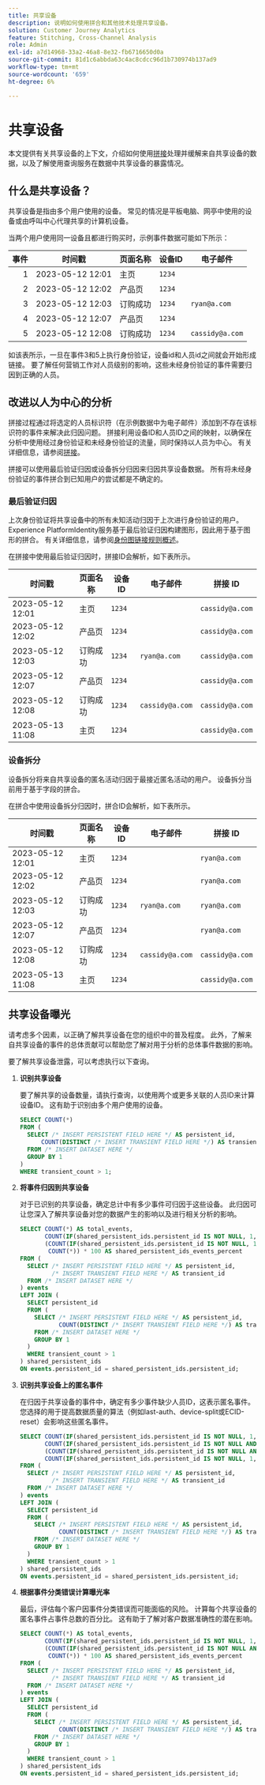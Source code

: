 ```yaml
---
title: 共享设备
description: 说明如何使用拼合和其他技术处理共享设备。
solution: Customer Journey Analytics
feature: Stitching, Cross-Channel Analysis
role: Admin
exl-id: a7d14968-33a2-46a8-8e32-fb6716650d0a
source-git-commit: 81d1c6abbda63c4ac8cdcc96d1b730974b137ad9
workflow-type: tm+mt
source-wordcount: '659'
ht-degree: 6%

---
```


# 共享设备

本文提供有关共享设备的上下文，介绍如何使用[拼接](/help/stitching/overview.md)处理并缓解来自共享设备的数据，以及了解使用查询服务在数据中共享设备的暴露情况。

## 什么是共享设备？

共享设备是指由多个用户使用的设备。 常见的情况是平板电脑、网亭中使用的设备或由呼叫中心代理共享的计算机设备。

当两个用户使用同一设备且都进行购买时，示例事件数据可能如下所示：

| 事件 | 时间戳 | 页面名称 | 设备ID | 电子邮件 |
|--:|---|---|---|---|
| 1 | 2023-05-12 12:01 | 主页 | `1234` | |
| 2 | 2023-05-12 12:02 | 产品页 | `1234` | |
| 3 | 2023-05-12 12:03 | 订购成功 | `1234` | `ryan@a.com` |
| 4 | 2023-05-12 12:07 | 产品页 | `1234` | |
| 5 | 2023-05-12 12:08 | 订购成功 | `1234` | `cassidy@a.com` |

如该表所示，一旦在事件3和5上执行身份验证，设备id和人员id之间就会开始形成链接。 要了解任何营销工作对人员级别的影响，这些未经身份验证的事件需要归因到正确的人员。

<!--
The order success (purchase) events assign the data accurately to the correct email. How this assignment impacts your analysis depends on how you perform analysis:

- Device centric approach: analysis performed using the Device ID. With this approach, both authenticated and unauthenticated data are included in analysis. However, this approach does not allow for a more person based analysis. 
- Person centric approach: analysis performed using the email address or other person identifier. With this approach, only authenticated events are included in the analysis. This approach doesn't provide a complete picture of the customer journey, including acquisition

-->

## 改进以人为中心的分析

拼接过程通过将选定的人员标识符（在示例数据中为电子邮件）添加到不存在该标识符的事件来解决此归因问题。 拼接利用设备ID和人员ID之间的映射，以确保在分析中使用经过身份验证和未经身份验证的流量，同时保持以人员为中心。 有关详细信息，请参阅[拼接](/help/stitching/overview.md)。

拼接可以使用最后验证归因或设备拆分归因来归因共享设备数据。 所有将未经身份验证的事件拼合到已知用户的尝试都是不确定的。


### 最后验证归因

上次身份验证将共享设备中的所有未知活动归因于上次进行身份验证的用户。 Experience PlatformIdentity服务基于最后验证归因构建图形，因此用于基于图形的拼合。 有关详细信息，请参阅[身份图链接规则概述](https://experienceleague.adobe.com/en/docs/experience-platform/identity/features/identity-graph-linking-rules/overview)。

在拼接中使用最后验证归因时，拼接ID会解析，如下表所示。

| 时间戳 | 页面名称 | 设备ID | 电子邮件 | 拼接 ID |
|---|---|---|---|---|
| 2023-05-12 12:01 | 主页 | `1234` | | `cassidy@a.com` |
| 2023-05-12 12:02 | 产品页 | `1234` | | `cassidy@a.com` |
| 2023-05-12 12:03 | 订购成功 | `1234` | `ryan@a.com` | `cassidy@a.com` |
| 2023-05-12 12:07 | 产品页 | `1234` | | `cassidy@a.com` |
| 2023-05-12 12:08 | 订购成功 | `1234` | `cassidy@a.com` | `cassidy@a.com` |
| 2023-05-13 11:08 | 主页 | `1234` | | `cassidy@a.com` |


### 设备拆分

设备拆分将来自共享设备的匿名活动归因于最接近匿名活动的用户。 设备拆分当前用于基于字段的拼合。

在拼合中使用设备拆分归因时，拼合ID会解析，如下表所示。

| 时间戳 | 页面名称 | 设备ID | 电子邮件 | 拼接 ID |
|---|---|---|---|---|
| 2023-05-12 12:01 | 主页 | `1234` | | `ryan@a.com` |
| 2023-05-12 12:02 | 产品页 | `1234` | | `ryan@a.com` |
| 2023-05-12 12:03 | 订购成功 | `1234` | `ryan@a.com` | `ryan@a.com` |
| 2023-05-12 12:07 | 产品页 | `1234` | | `ryan@a.com` |
| 2023-05-12 12:08 | 订购成功 | `1234` | `cassidy@a.com` | `cassidy@a.com` |
| 2023-05-13 11:08 | 主页 | `1234` | | `cassidy@a.com` |


<!--

### ECID reset 

As the name implies, ECID reset implements functionality that resets the ECID on a predetermined trigger, in most cases a login or logout event. With this implementation, a single device gets a new ECID every time the predetermined trigger fires. Essentially, this reset forces the device to become a *new device* over and again from a data perspective. The ECID reset also helps to prevent shared devices from even showing up in the data. No additional algorithms are required, but you have the responsibility to implement the ECID reset signal as part of your Adobe data collection implementation.


When using ECID reset, Stitched IDs resolve as shown in the table below. 

| Timestamp | Page name | Device ID | Email | Stitched ID |
|---|---|---|---|---|
| 2023-05-12 12:01 | Home page | `1234` | | `ryan@a.com`| 
| 2023-05-12 12:02 | Product page  | `1234` | |`ryan@a.com` | 
| 2023-05-12 12:03 | Order success | `1234` | `ryan@a.com` | `ryan@a.com` |
| 2023-05-12 12:07 | Product page  | 5678  | | `cassidy@a.com` | 
| 2023-05-12 12:08 | Order success | 5678 |  `cassidy@a.com` | `cassidy@a.com` |
| 2023-05-13 11:08 | Home page | 5678 | | `cassidy@a.com` |

-->

## 共享设备曝光

请考虑多个因素，以正确了解共享设备在您的组织中的普及程度。 此外，了解来自共享设备的事件的总体贡献可以帮助您了解对用于分析的总体事件数据的影响。

要了解共享设备泄露，可以考虑执行以下查询。

1. **识别共享设备**

   要了解共享的设备数量，请执行查询，以使用两个或更多关联的人员ID来计算设备ID。 这有助于识别由多个用户使用的设备。

   ```sql
   SELECT COUNT(*)
   FROM (
     SELECT /* INSERT PERSISTENT FIELD HERE */ AS persistent_id,
         COUNT(DISTINCT /* INSERT TRANSIENT FIELD HERE */) AS transient_count
     FROM /* INSERT DATASET HERE */
     GROUP BY 1
   )
   WHERE transient_count > 1; 
   ```


2. **将事件归因到共享设备**

   对于已识别的共享设备，确定总计中有多少事件可归因于这些设备。 此归因可让您深入了解共享设备对您的数据产生的影响以及进行相关分析的影响。

   ```sql
   SELECT COUNT(*) AS total_events,
          COUNT(IF(shared_persistent_ids.persistent_id IS NOT NULL, 1, null)) shared_persistent_ids_events,
          (COUNT(IF(shared_persistent_ids.persistent_id IS NOT NULL, 1, null)) /
           COUNT(*)) * 100 AS shared_persistent_ids_events_percent
   FROM (
     SELECT /* INSERT PERSISTENT FIELD HERE */ AS persistent_id,
            /* INSERT TRANSIENT FIELD HERE */ AS transient_id
     FROM /* INSERT DATASET HERE */
   ) events
   LEFT JOIN (
     SELECT persistent_id
     FROM (
       SELECT /* INSERT PERSISTENT FIELD HERE */ AS persistent_id,
              COUNT(DISTINCT /* INSERT TRANSIENT FIELD HERE */) AS transient_count
       FROM /* INSERT DATASET HERE */
       GROUP BY 1
     )
     WHERE transient_count > 1
   ) shared_persistent_ids
   ON events.persistent_id = shared_persistent_ids.persistent_id; 
   ```

3. **识别共享设备上的匿名事件**

   在归因于共享设备的事件中，确定有多少事件缺少人员ID，这表示匿名事件。 您选择的用于提高数据质量的算法（例如last-auth、device-split或ECID-reset）会影响这些匿名事件。

   ```sql
   SELECT COUNT(IF(shared_persistent_ids.persistent_id IS NOT NULL, 1, null)) shared_persistent_ids_events,
          COUNT(IF(shared_persistent_ids.persistent_id IS NOT NULL AND events.transient_id IS NULL, 1, null)) shared_persistent_ids_anon_events,
          (COUNT(IF(shared_persistent_ids.persistent_id IS NOT NULL AND events.transient_id IS NULL, 1, null)) /
          COUNT(IF(shared_persistent_ids.persistent_id IS NOT NULL, 1, null))) * 100 AS shared_persistent_ids_anon_events_percent
   FROM (
     SELECT /* INSERT PERSISTENT FIELD HERE */ AS persistent_id,
            /* INSERT TRANSIENT FIELD HERE */ AS transient_id
     FROM /* INSERT DATASET HERE */ 
   ) events
   LEFT JOIN (
     SELECT persistent_id
     FROM (
       SELECT /* INSERT PERSISTENT FIELD HERE */ AS persistent_id,
              COUNT(DISTINCT /* INSERT TRANSIENT FIELD HERE */) AS transient_count
       FROM /* INSERT DATASET HERE */
       GROUP BY 1
     )
     WHERE transient_count > 1
   ) shared_persistent_ids 
   ON events.persistent_id = shared_persistent_ids.persistent_id; 
   ```

4. **根据事件分类错误计算曝光率**

   最后，评估每个客户因事件分类错误而可能面临的风险。 计算每个共享设备的匿名事件占事件总数的百分比。 这有助于了解对客户数据准确性的潜在影响。

   ```sql
   SELECT COUNT(*) AS total_events,
          COUNT(IF(shared_persistent_ids.persistent_id IS NOT NULL, 1, null)) shared_persistent_ids_events,
          (COUNT(IF(shared_persistent_ids.persistent_id IS NOT NULL AND events.transient_id IS NULL, 1, null)) /
           COUNT(*)) * 100 AS shared_persistent_ids_events_percent
   FROM (
     SELECT /* INSERT PERSISTENT FIELD HERE */ AS persistent_id,
            /* INSERT TRANSIENT FIELD HERE */ AS transient_id
     FROM /* INSERT DATASET HERE */ 
   ) events
   LEFT JOIN (
     SELECT persistent_id
     FROM (
       SELECT /* INSERT PERSISTENT FIELD HERE */ AS persistent_id,
              COUNT(DISTINCT /* INSERT TRANSIENT FIELD HERE */) AS transient_count
       FROM /* INSERT DATASET HERE */
       GROUP BY 1
     )
     WHERE transient_count > 1
   ) shared_persistent_ids 
   ON events.persistent_id = shared_persistent_ids.persistent_id; 
   ```
